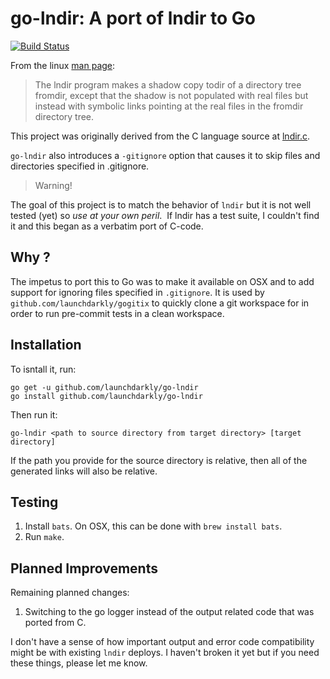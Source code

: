 # go-lndir: A port of lndir to Go

[![Build Status](https://travis-ci.org/launchdarkly/go-lndir.svg?branch=master)](https://travis-ci.org/launchdarkly/go-lndir)

From the linux [man page](http://www.xfree86.org/4.3.0/lndir.1.html):

> The lndir program makes a shadow copy todir of a directory tree fromdir, except that the shadow is not populated with real files but instead with symbolic links pointing at the real files in the fromdir directory tree.

This project was originally derived from the C language source at [lndir.c](https://opensource.apple.com/source/X11misc/X11misc-10.1/lndir/lndir-1.0.1/lndir.c). 

`go-lndir` also introduces a `-gitignore` option that causes it to skip files and directories specified in .gitignore.

> Warning!

The goal of this project is to match the behavior of `lndir` but it is not well tested (yet) so *use at your own peril*.  If lndir has a test suite, I couldn't find it and this began as a verbatim port of C-code.

## Why ?

The impetus to port this to Go was to make it available on OSX and to add support for ignoring files specified in `.gitignore`.  It is used by `github.com/launchdarkly/gogitix` to quickly clone a git workspace for in order to run pre-commit tests in a clean workspace.

## Installation

To isntall it, run:

```
go get -u github.com/launchdarkly/go-lndir
go install github.com/launchdarkly/go-lndir
```

Then run it:

```
go-lndir <path to source directory from target directory> [target directory]
```

If the path you provide for the source directory is relative, then all of the generated links will also be relative.  

## Testing

1. Install `bats`.  On OSX, this can be done with ```brew install bats```.
2. Run `make`.

## Planned Improvements

Remaining planned changes:

1. Switching to the go logger instead of the output related code that was ported from C.

I don't have a sense of how important output and error code compatibility might be with existing `lndir` deploys.  I haven't broken it yet but if you need these things, please let me know.


  
